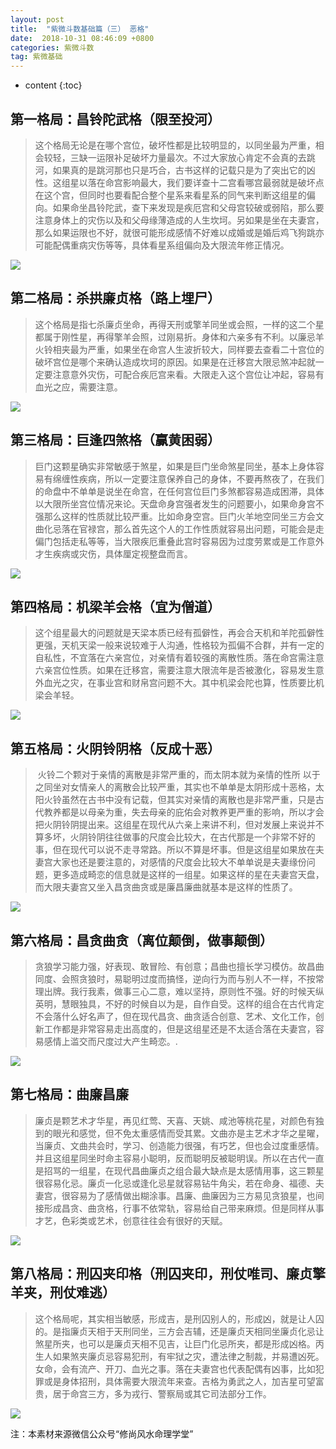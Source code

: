 ```yaml
---
layout: post
title:  "紫微斗数基础篇（三） 恶格"
date:  2018-10-31 08:46:09 +0800
categories: 紫微斗数
tag: 紫微基础
---
```


* content
{:toc}


## 第一格局：昌铃陀武格（限至投河）
> ​	这个格局无论是在哪个宫位，破坏性都是比较明显的，以同坐最为严重，相会较轻，三缺一运限补足破坏力量最次。不过大家放心肯定不会真的去跳河，如果真的是跳河那也只是巧合，古书这样的记载只是为了突出它的凶性。这组星以落在命宫影响最大，我们要详查十二宫看哪宫最弱就是破坏点在这个宫，但同时也要看配合整个星系来看星系的同气来判断这组星的偏向。如果命坐昌铃陀武，查下来发现是疾厄宫和父母宫较破或弱陷，那么要注意身体上的灾伤以及和父母缘薄造成的人生坎坷。另如果是坐在夫妻宫，那么如果运限也不好，就很可能形成感情不好难以成婚或是婚后鸡飞狗跳亦可能配偶重病灾伤等等，具体看星系组偏向及大限流年修正情况。 

![](/styles/images/ege/昌铃陀武.jpg)

## 第二格局：杀拱廉贞格（路上埋尸）
> ​	这个格局是指七杀廉贞坐命，再得天刑或擎羊同坐或会照，一样的这二个星都属于刚性星，再得擎羊会照，过刚易折。身体和六亲多有不利。以廉忌羊火铃相夹最为严重，如果坐在命宫人生波折较大，同样要去查看二十宫位的破坏宫位是哪个来确认造成坎坷的原因。如果是在迁移宫大限忌煞冲起就一定要注意意外灾伤，可配合疾厄宫来看。大限走入这个宫位让冲起，容易有血光之应，需要注意。

![](/styles/images/ege/杀拱廉贞.jpg)

## 第三格局：巨逢四煞格（赢黄困弱）
> ​	巨门这颗星确实非常敏感于煞星，如果是巨门坐命煞星同坐，基本上身体容易有绵缠性疾病，所以一定要注意保养自己的身体，不要再熬夜了，在我们的命盘中不单单是说坐在命宫，在任何宫位巨门多煞都容易造成困滞，具体以大限所坐宫位情况来论。天盘命身宫强者发生的问题要小，如果命身宫不强那么这样的性质就比较严重。比如命身空宫。巨门火羊地空同坐三方会文曲化忌落在官禄宫，那么首先这个人的工作性质就容易出问题，可能会是走偏门包括走私等等，当大限疾厄重叠此宫时容易因为过度劳累或是工作意外才生疾病或灾伤，具体厘定视整盘而言。

![](/styles/images/ege/巨逢四煞.jpg)

## 第四格局：机梁羊会格（宜为僧道）
> ​	这个组星最大的问题就是天梁本质已经有孤僻性，再会合天机和羊陀孤僻性更强，天机天梁一般来说较难于人沟通，性格较为孤偏不合群，并有一定的自私性，不宜落在六亲宫位，对亲情有着较强的离散性质。落在命宫需注意六亲宫位性质。如果在迁移宫，需要注意大限流年是否被激化，容易发生意外血光之灾，在事业宫和财帛宫问题不大。其中机梁会陀也算，性质要比机梁会羊轻。

![](/styles/images/ege/机梁羊会.jpg)

## 第五格局：火阴铃阴格（反成十恶）
> ​	火铃二个颗对于亲情的离散是非常严重的，而太阴本就为亲情的性所 以于之同坐对女情亲人的离散会比较严重，其实也不单单是太阴形成十恶格，太阳火铃虽然在古书中没有记载，但其实对亲情的离散也是非常严重，只是古代教养都是以母亲为重，失去母亲的庇佑会对教养更严重的影响，所以才会把火阴铃阴提出来。这组星在现代从六亲上来讲不利，但对发展上来说并不算多坏，火阴铃阴往往做事的尺度会比较大，在古代那是一个非常不好的事，但在现代可以说不走寻常路。所以不算是坏事。但是这组星如果放在夫妻宫大家也还是要注意的，对感情的尺度会比较大不单单说是夫妻缘份问题，更多造成畸恋的信息就是这样的一组星。如果这样的星在夫妻宫天盘，而大限夫妻宫又坐入昌贪曲贪或是廉昌廉曲就基本是这样的性质了。

![](/styles/images/ege/十恶格.jpg)

## 第六格局：昌贪曲贪（离位颠倒，做事颠倒）
> ​	贪狼学习能力强，好表现、敢冒险、有创意；昌曲也擅长学习模仿。故昌曲同度、会照贪狼时，易聪明过度而搞怪，逆向行为而与别人不一样，不按常理出牌。我行我素，做事三心二意，难以坚持，原则性不强。好的时候天纵英明，慧眼独具，不好的时候自以为是，自作自受。这样的组合在古代肯定不会落什么好名声了，但在现代昌贪、曲贪适合创意、艺术、文化工作，创新工作都是非常容易走出高度的，但是这组星还是不太适合落在夫妻宫，容易感情上滥交而尺度过大产生畸恋。.

![](/styles/images/ege/离位颠倒.jpg)

## 第七格局：曲廉昌廉
> ​	廉贞是颗艺术才华星，再见红莺、天喜、天姚、咸池等桃花星，对颜色有独到的眼光和感觉，但不免太重感情而受其累。文曲亦是主艺术才华之星曜，当廉贞、文曲共会时，学习、创造能力很强，有巧艺，但也会过度重感情。并且这组星同坐时命主容易小聪明，反而聪明反被聪明误。所以在古代一直是招骂的一组星，在现代昌曲廉贞之组合最大缺点是太感情用事，这三颗星很容易化忌。廉贞一化忌或逢化忌星就容易钻牛角尖，若在命身、福德、夫妻宫，很容易为了感情做出糊涂事。昌廉、曲廉因为三方易见贪狼星，也间接形成昌贪、曲贪格，行事不依常轨，容易给自己带来麻烦。但是同样从事才艺，色彩类或艺术，创意往往会有很好的天赋。

![](/styles/images/ege/昌廉曲廉.jpg)

## 第八格局：刑囚夹印格（刑囚夹印，刑仗唯司、廉贞擎羊夹，刑仗难逃）

> ​	这个格局呢，其实相当敏感，形成吉，是刑囚别人的，形成凶，就是让人囚的。是指廉贞天相于天刑同坐，三方会吉辅，还是廉贞天相同坐廉贞化忌让煞星所夹，也可以是廉贞天相不见吉，让巨门化忌所夹，都是形成凶格。丙生人如果煞夹廉贞忌容易犯刑，有牢狱之灾，遭法律之制裁，并易遭凶死。女命，会有流产、开刀、血光之事。落在夫妻宫也代表配偶有凶事，比如犯罪或是身体招刑，具体需要大限流年来查。吉格为勇武之人，加吉星可望富贵，居于命宫三方，多为戎行、警察局或其它司法部分工作。

![](/styles/images/ege/刑囚夹印.jpg)

注：本素材来源微信公众号“修尚风水命理学堂”